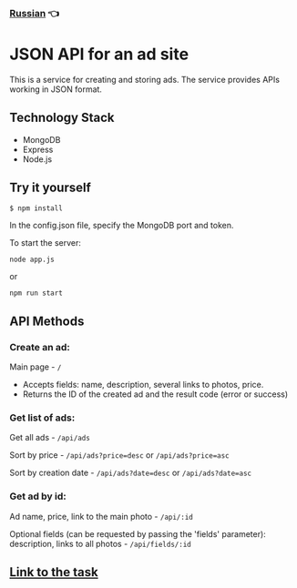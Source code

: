 ### [Russian](./README_ru.md)  👈

# JSON API for an ad site

This is a service for creating and storing ads. The service provides APIs working in JSON format.

## Technology Stack
* MongoDB
* Express
* Node.js

## Try it yourself
```
$ npm install 
```

In the config.json file, specify the MongoDB port and token.

To start the server:

```
node app.js 
```
or
```
npm run start
```

## API Methods

### Create an ad:

Main page - `/`

* Accepts fields: name, description, several links to photos, price.
* Returns the ID of the created ad and the result code (error or success)

### Get list of ads: 

Get all ads - `/api/ads`

Sort by price - `/api/ads?price=desc` or `/api/ads?price=asc`

Sort by creation date - `/api/ads?date=desc` or `/api/ads?date=asc`

### Get ad by id:

Ad name, price, link to the main photo - `/api/:id`

Optional fields (can be requested by passing the 'fields' parameter): description, links to all photos - `/api/fields/:id`

## [Link to the task](https://github.com/avito-tech/verticals/blob/master/trainee/backend.md#%D1%82%D1%80%D0%B5%D0%B1%D0%BE%D0%B2%D0%B0%D0%BD%D0%B8%D1%8F)